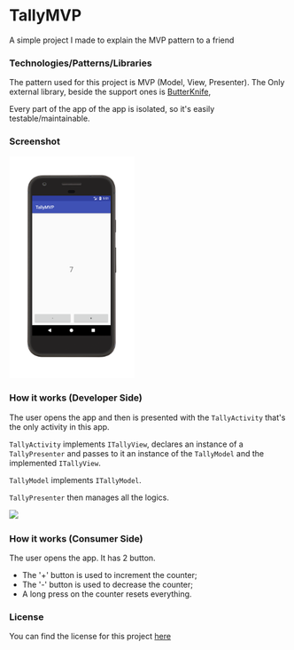 # TallyMVP
A simple project I made to explain the MVP pattern to a friend

### Technologies/Patterns/Libraries
The pattern used for this project is MVP (Model, View, Presenter).
The Only external library, beside the support ones is [ButterKnife](jakewharton.github.io/butterknife/),

Every part of the app of the app is isolated, so it's easily testable/maintainable.

### Screenshot
<img src="resources/screenshot.png" height="400px"></img>

### How it works (Developer Side)
The user opens the app and then is presented with the ```TallyActivity``` that's
the only activity in this app.

```TallyActivity``` implements ```ITallyView```, declares an instance of a ```TallyPresenter```
and passes to it an instance of the ```TallyModel``` and the implemented ```ITallyView```.

```TallyModel``` implements ```ITallyModel```.

```TallyPresenter``` then manages all the logics.

![](resources/chart.png)

### How it works (Consumer Side)

The user opens the app.
It has 2 button.

- The '+' button is used to increment the counter;
- The '-' button is used to decrease the counter;
- A long press on the counter resets everything.

### License
You can find the license for this project [here](LICENSE)
